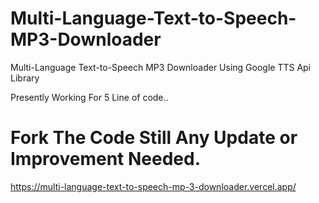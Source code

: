 # Multi-Language-Text-to-Speech-MP3-Downloader
Multi-Language Text-to-Speech MP3 Downloader Using Google TTS Api Library

Presently Working For 5 Line of code..

# Fork The Code Still Any Update or Improvement Needed.

https://multi-language-text-to-speech-mp-3-downloader.vercel.app/
